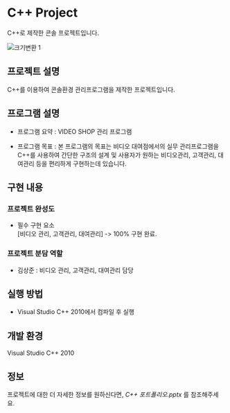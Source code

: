 # C++ Project
C++로 제작한 콘솔 프로젝트입니다.

![크기변환 1](https://github.com/ksj32/Console-Project/assets/77198732/aa8c4ed3-5f84-468c-9d78-1baced6fdfed)

## 프로젝트 설명

C++를 이용하여 콘솔환경 관리프로그램을 제작한 프로젝트입니다.

## 프로그램 설명

- 프로그램 요약 : VIDEO SHOP 관리 프로그램

- 프로그램 목표 : 본 프로그램의 목표는 비디오 대여점에서의 실무 관리프로그램을 C++를 사용하여 간단한 구조의 설계 및 사용자가 원하는 비디오관리, 고객관리, 대여관리 등을 편리하게 구현하는데 있습니다.


## 구현 내용

### 프로젝트 완성도

- 필수 구현 요소  <br>
[비디오 관리, 고객관리, 대여관리] -> 100% 구현 완료.


### 프로젝트 분담 역할

- 김상준 : 비디오 관리, 고객관리, 대여관리 담당

## 실행 방법

- Visual Studio C++ 2010에서 컴파일 후 실행

## 개발 환경

Visual Studio C++ 2010

## 정보

프로젝트에 대한 더 자세한 정보를 원하신다면, _C++ 포트폴리오.pptx_ 를 참조해주세요.

